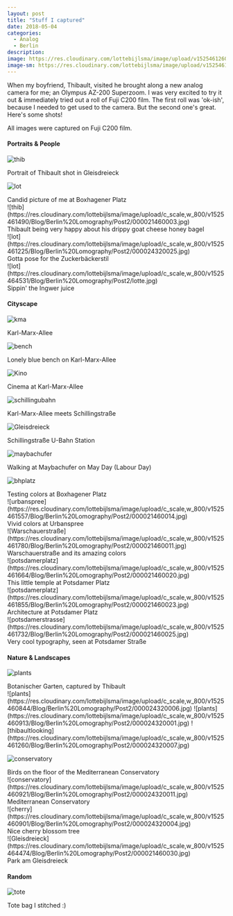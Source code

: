 ```yaml
---
layout: post
title: "Stuff I captured"
date: 2018-05-04
categories:
  - Analog
  - Berlin
description:
image: https://res.cloudinary.com/lottebijlsma/image/upload/v1525461260/Blog/Berlin%20Lomography/Post2/000024320007.jpg
image-sm: https://res.cloudinary.com/lottebijlsma/image/upload/v1525461260/Blog/Berlin%20Lomography/Post2/000024320007.jpg
---
```


When my boyfriend, Thibault, visited he brought along a new analog camera for me; an Olympus AZ-200 Superzoom. I was very excited to try it out & immediately tried out a roll of Fuji C200 film. The first roll was 'ok-ish', because I needed to get used to the camera. But the second one's great. Here's some shots!

All images were captured on Fuji C200 film.



#### Portraits & People

![thib](https://res.cloudinary.com/lottebijlsma/image/upload/c_scale,w_800/v1525461743/Blog/Berlin%20Lomography/Post2/000021460033.jpg)
<figcaption>Portrait of Thibault shot in Gleisdreieck</figcaption>


![lot](https://res.cloudinary.com/lottebijlsma/image/upload/c_scale,w_800/v1525461581/Blog/Berlin%20Lomography/Post2/000021460006.jpg)
<figcaption>Candid picture of me at Boxhagener Platz</figcaption>
![thib](https://res.cloudinary.com/lottebijlsma/image/upload/c_scale,w_800/v1525461490/Blog/Berlin%20Lomography/Post2/000021460003.jpg)
<figcaption>Thibault being very happy about his drippy goat cheese honey bagel </figcaption>
![lot](https://res.cloudinary.com/lottebijlsma/image/upload/c_scale,w_800/v1525461225/Blog/Berlin%20Lomography/Post2/000024320025.jpg)
<figcaption>Gotta pose for the Zuckerbäckerstil</figcaption>
![lot](https://res.cloudinary.com/lottebijlsma/image/upload/c_scale,w_800/v1525464531/Blog/Berlin%20Lomography/Post2/lotte.jpg)
<figcaption>Sippin' the Ingwer juice</figcaption>

#### Cityscape

![kma](https://res.cloudinary.com/lottebijlsma/image/upload/c_scale,w_800/v1525461377/Blog/Berlin%20Lomography/Post2/000024320020.jpg)
<figcaption>Karl-Marx-Allee</figcaption>

![bench](https://res.cloudinary.com/lottebijlsma/image/upload/c_scale,w_800/v1525461407/Blog/Berlin%20Lomography/Post2/000024320030.jpg)
<figcaption>Lonely blue bench on Karl-Marx-Allee</figcaption>

![Kino](https://res.cloudinary.com/lottebijlsma/image/upload/c_scale,w_800/v1525464713/Blog/Berlin%20Lomography/Post2/000024320029.jpg)
<figcaption>Cinema at Karl-Marx-Allee</figcaption>

![schillingubahn](https://res.cloudinary.com/lottebijlsma/image/upload/c_scale,w_800/v1525461385/Blog/Berlin%20Lomography/Post2/000024320033.jpg)
<figcaption>Karl-Marx-Allee meets Schillingstraße</figcaption>

![Gleisdreieck](https://res.cloudinary.com/lottebijlsma/image/upload/c_scale,w_800/v1525461381/Blog/Berlin%20Lomography/Post2/000024320032.jpg)
<figcaption>Schillingstraße U-Bahn Station</figcaption>


![maybachufer](https://res.cloudinary.com/lottebijlsma/image/upload/c_scale,w_800/v1525461093/Blog/Berlin%20Lomography/Post2/000024320016.jpg)
<figcaption>Walking at Maybachufer on May Day (Labour Day)</figcaption>

![bhplatz](https://res.cloudinary.com/lottebijlsma/image/upload/c_scale,w_800/v1525461554/Blog/Berlin%20Lomography/Post2/000021460009.jpg)
<figcaption>Testing colors at Boxhagener Platz</figcaption>
![urbanspree](https://res.cloudinary.com/lottebijlsma/image/upload/c_scale,w_800/v1525461557/Blog/Berlin%20Lomography/Post2/000021460014.jpg)
<figcaption>Vivid colors at Urbanspree</figcaption>
![Warschauerstraße](https://res.cloudinary.com/lottebijlsma/image/upload/c_scale,w_800/v1525461780/Blog/Berlin%20Lomography/Post2/000021460011.jpg)
<figcaption>Warschauerstraße and its amazing colors</figcaption>
![potsdamerplatz](https://res.cloudinary.com/lottebijlsma/image/upload/c_scale,w_800/v1525461664/Blog/Berlin%20Lomography/Post2/000021460020.jpg)
<figcaption>This little temple at Potsdamer Platz</figcaption>
![potsdamerplatz](https://res.cloudinary.com/lottebijlsma/image/upload/c_scale,w_800/v1525461855/Blog/Berlin%20Lomography/Post2/000021460023.jpg)
<figcaption>Architecture at Potsdamer Platz</figcaption>
![potsdamerstrasse](https://res.cloudinary.com/lottebijlsma/image/upload/c_scale,w_800/v1525461732/Blog/Berlin%20Lomography/Post2/000021460025.jpg)
<figcaption>Very cool typography, seen at Potsdamer Straße</figcaption>



#### Nature & Landscapes

![plants](https://res.cloudinary.com/lottebijlsma/image/upload/c_scale,w_800/v1525461030/Blog/Berlin%20Lomography/Post2/000024320012.jpg)
<figcaption>Botanischer Garten, captured by Thibault</figcaption>
![plants](https://res.cloudinary.com/lottebijlsma/image/upload/c_scale,w_800/v1525460844/Blog/Berlin%20Lomography/Post2/000024320006.jpg)
![plants](https://res.cloudinary.com/lottebijlsma/image/upload/c_scale,w_800/v1525460913/Blog/Berlin%20Lomography/Post2/000024320001.jpg)
![thibaultlooking](https://res.cloudinary.com/lottebijlsma/image/upload/c_scale,w_800/v1525461260/Blog/Berlin%20Lomography/Post2/000024320007.jpg)

![conservatory](https://res.cloudinary.com/lottebijlsma/image/upload/c_scale,w_800/v1525461100/Blog/Berlin%20Lomography/Post2/000024320010.jpg)
<figcaption>Birds on the floor of the Mediterranean Conservatory</figcaption>
![conservatory](https://res.cloudinary.com/lottebijlsma/image/upload/c_scale,w_800/v1525460921/Blog/Berlin%20Lomography/Post2/000024320011.jpg)
<figcaption>Mediterranean Conservatory</figcaption>
![cherry](https://res.cloudinary.com/lottebijlsma/image/upload/c_scale,w_800/v1525460901/Blog/Berlin%20Lomography/Post2/000024320004.jpg)
<figcaption>Nice cherry blossom tree</figcaption>
![Gleisdreieck](https://res.cloudinary.com/lottebijlsma/image/upload/c_scale,w_800/v1525464474/Blog/Berlin%20Lomography/Post2/000021460030.jpg)
<figcaption>Park am Gleisdreieck</figcaption>


#### Random

![tote](https://res.cloudinary.com/lottebijlsma/image/upload/c_scale,w_800/v1525461883/Blog/Berlin%20Lomography/Post2/000021460034.jpg)
<figcaption>Tote bag I stitched :)</figcaption>
